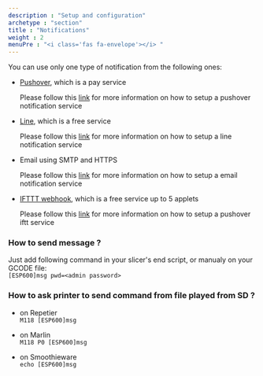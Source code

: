 ```yaml
---
description : "Setup and configuration"
archetype : "section"
title : "Notifications"
weight : 2
menuPre : "<i class='fas fa-envelope'></i> "
---
```


You can use only one type of notification from the following ones: 

* [Pushover](https://pushover.net/), which is a pay service

   Please follow this [link](pushover/) for more information on how to setup a pushover notification service

* [Line](https://line.m), which is a free service

    Please follow this [link](line/) for more information on how to setup a line notification service

* Email using SMTP and HTTPS

    Please follow this [link](email_and_smtp.md) for more information on how to setup a email notification service

* [IFTTT webhook](https://ifttt.com), which is a free service up to 5 applets

    Please follow this [link](ifttt.md) for more information on how to setup a pushover iftt service


### How to send message ?  
Just add following command in your slicer's end script, or manualy on your GCODE file:   
`[ESP600]msg pwd=<admin password>`

### How to ask printer to send command from file played from SD ?
* on Repetier   
`M118 [ESP600]msg`

* on Marlin   
`M118 P0 [ESP600]msg`

* on Smoothieware   
`echo [ESP600]msg`


